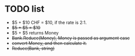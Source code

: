 # TODO list

- $5 + $10 CHF = $10, if the rate is 2:1.
- ~~$5 + $5 = $10~~
- $5 + $5 returns Money
- ~~Bank.Reduce(Money), Money is passed as argument case~~
- ~~convert Money, and then calculate it.~~
- ~~Reduce(Bank, string)~~
